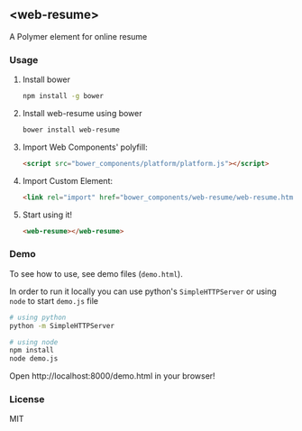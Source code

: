 ## &lt;web-resume&gt;

A Polymer element for online resume

### Usage

1. Install bower

   ```sh
   npm install -g bower
   ```

2. Install web-resume using bower

   ```sh
   bower install web-resume
   ```

3. Import Web Components' polyfill:

    ```html
    <script src="bower_components/platform/platform.js"></script>
    ```

4. Import Custom Element:

    ```html
    <link rel="import" href="bower_components/web-resume/web-resume.html">
    ```

5. Start using it!

    ```html
    <web-resume></web-resume>
    ```

### Demo

To see how to use, see demo files (`demo.html`).

In order to run it locally you can use python's `SimpleHTTPServer` or using `node` to start `demo.js` file 

```sh
# using python
python -m SimpleHTTPServer

# using node
npm install
node demo.js
```

Open http://localhost:8000/demo.html in your browser!

### License

MIT